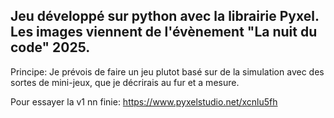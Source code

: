 Jeu développé sur python avec la librairie Pyxel.
Les images viennent de l'évènement "La nuit du code" 2025.
---------------------------------------------------------
Principe: Je prévois de faire un jeu plutot basé sur de la simulation avec des sortes de mini-jeux, que je décrirais au fur et a mesure.

Pour essayer la v1 nn finie: https://www.pyxelstudio.net/xcnlu5fh

